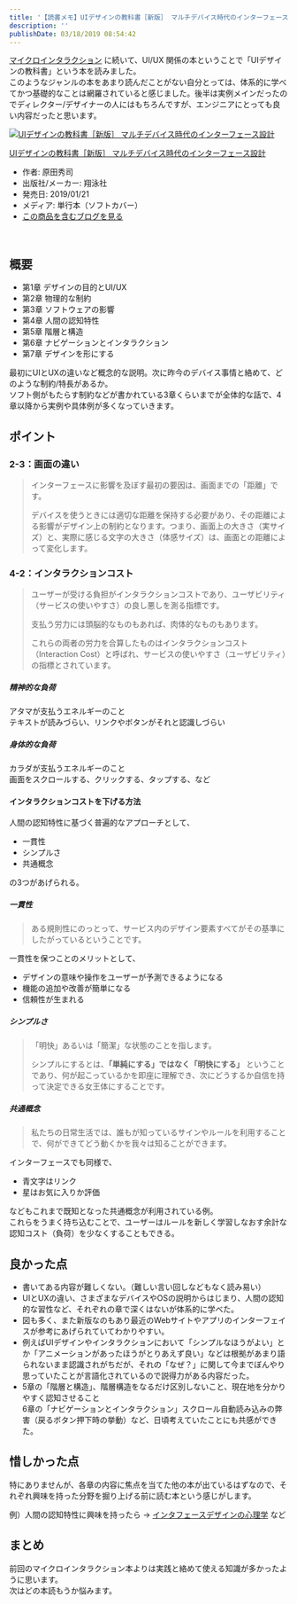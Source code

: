 ```yaml
---
title: '【読書メモ】UIデザインの教科書［新版］ マルチデバイス時代のインターフェース設計'
description: ''
publishDate: 03/18/2019 08:54:42
---
```

<p><a href="https://yuheijotaki.hatenablog.com/entry/2019/03/11/101643">マイクロインタラクション</a> に続いて、UI/UX 関係の本ということで「UIデザインの教科書」という本を読みました。<br /> このようなジャンルの本をあまり読んだことがない自分とっては、体系的に学べてかつ基礎的なことは網羅されていると感じました。後半は実例メインだったのでディレクター/デザイナーの人にはもちろんですが、エンジニアにとっても良い内容だったと思います。</p>
<div class="hatena-asin-detail"><a href="http://www.amazon.co.jp/exec/obidos/ASIN/4798155454/hatena-blog-22/"><img src="https://cdn-ak.f.st-hatena.com/images/fotolife/j/jotaki/20190726/20190726111908.jpg" class="hatena-asin-detail-image" alt="UIデザインの教科書［新版］ マルチデバイス時代のインターフェース設計" title="UIデザインの教科書［新版］ マルチデバイス時代のインターフェース設計" /></a>
<div class="hatena-asin-detail-info">
<p class="hatena-asin-detail-title"><a href="http://www.amazon.co.jp/exec/obidos/ASIN/4798155454/hatena-blog-22/">UIデザインの教科書［新版］ マルチデバイス時代のインターフェース設計</a></p>
<ul>
<li><span class="hatena-asin-detail-label">作者:</span> 原田秀司</li>
<li><span class="hatena-asin-detail-label">出版社/メーカー:</span> 翔泳社</li>
<li><span class="hatena-asin-detail-label">発売日:</span> 2019/01/21</li>
<li><span class="hatena-asin-detail-label">メディア:</span> 単行本（ソフトカバー）</li>
<li><a href="http://d.hatena.ne.jp/asin/4798155454/hatena-blog-22" target="_blank">この商品を含むブログを見る</a></li>
</ul>
</div>
<div class="hatena-asin-detail-foot"> </div>
</div>
<h2>概要</h2>
<ul>
<li>第1章 デザインの目的とUI/UX</li>
<li>第2章 物理的な制約</li>
<li>第3章 ソフトウェアの影響</li>
<li>第4章 人間の認知特性</li>
<li>第5章 階層と構造</li>
<li>第6章 ナビゲーションとインタラクション</li>
<li>第7章 デザインを形にする</li>
</ul>
<p>最初にUIとUXの違いなど概念的な説明。次に昨今のデバイス事情と絡めて、どのような制約/特長があるか。<br /> ソフト側がもたらす制約などが書かれている3章くらいまでが全体的な話で、4章以降から実例や具体例が多くなっていきます。</p>
<h2>ポイント</h2>
<h3>2-3：画面の違い</h3>
<blockquote>
<p>インターフェースに影響を及ぼす最初の要因は、画面までの「距離」です。</p>
<p>デバイスを使うときには適切な距離を保持する必要があり、その距離による影響がデザイン上の制約となります。つまり、画面上の大きさ（実サイズ）と、実際に感じる文字の大きさ（体感サイズ）は、画面との距離によって変化します。</p>
</blockquote>
<h3>4-2：インタラクションコスト</h3>
<blockquote>
<p>ユーザーが受ける負担がインタラクションコストであり、ユーザビリティ（サービスの使いやすさ）の良し悪しを測る指標です。</p>
<p>支払う労力には頭脳的なものもあれば、肉体的なものもあります。</p>
<p>これらの両者の労力を合算したものはインタラクションコスト（Interaction Cost）と呼ばれ、サービスの使いやすさ（ユーザビリティ）の指標とされています。</p>
</blockquote>
<h5>精神的な負荷</h5>
<p>アタマが支払うエネルギーのこと<br /> テキストが読みづらい、リンクやボタンがそれと認識しづらい</p>
<h5>身体的な負荷</h5>
<p>カラダが支払うエネルギーのこと<br /> 画面をスクロールする、クリックする、タップする、など</p>
<h4>インタラクションコストを下げる方法</h4>
<p>人間の認知特性に基づく普遍的なアプローチとして、</p>
<ul>
<li>一貫性</li>
<li>シンプルさ</li>
<li>共通概念</li>
</ul>
<p>の3つがあげられる。</p>
<h5>一貫性</h5>
<blockquote>
<p>ある規則性にのっとって、サービス内のデザイン要素すべてがその基準にしたがっているということです。</p>
</blockquote>
<p>一貫性を保つことのメリットとして、</p>
<ul>
<li>デザインの意味や操作をユーザーが予測できるようになる</li>
<li>機能の追加や改善が簡単になる</li>
<li>信頼性が生まれる</li>
</ul>
<h5>シンプルさ</h5>
<blockquote>
<p>「明快」あるいは「簡潔」な状態のことを指します。</p>
<p>シンプルにするとは、<strong>「単純にする」ではなく「明快にする」</strong> ということであり、何が起こっているかを即座に理解でき、次にどうするか自信を持って決定できる女王体にすることです。</p>
</blockquote>
<h5>共通概念</h5>
<blockquote>
<p>私たちの日常生活では、誰もが知っているサインやルールを利用することで、何ができてどう動くかを我々は知ることができます。</p>
</blockquote>
<p>インターフェースでも同様で、</p>
<ul>
<li>青文字はリンク</li>
<li>星はお気に入りか評価</li>
</ul>
<p>などもこれまで既知となった共通概念が利用されている例。<br /> これらをうまく持ち込むことで、ユーザーはルールを新しく学習しなおす余計な認知コスト（負荷）を少なくすることもできる。</p>
<h2>良かった点</h2>
<ul>
<li>書いてある内容が難しくない。（難しい言い回しなどもなく読み易い）</li>
<li>UIとUXの違い、さまざまなデバイスやOSの説明からはじまり、人間の認知的な習性など、それぞれの章で深くはないが体系的に学べた。</li>
<li>図も多く、また新版なのもあり最近のWebサイトやアプリのインターフェイスが参考にあげられていてわかりやすい。</li>
<li>例えばUIデザインやインタラクションにおいて「シンプルなほうがよい」とか「アニメーションがあったほうがとりあえず良い」などは根拠があまり語られないまま認識されがちだが、それの「なぜ？」に関して今までぼんやり思っていたことが言語化されているので説得力がある内容だった。</li>
<li>5章の「階層と構造」、階層構造をなるだけ区別しないこと、現在地を分かりやすく認知させること<br /> 6章の「ナビゲーションとインタラクション」スクロール自動読み込みの弊害（戻るボタン押下時の挙動）など、日頃考えていたことにも共感ができた。</li>
</ul>
<h2>惜しかった点</h2>
<p>特にありませんが、各章の内容に焦点を当てた他の本が出ているはずなので、それぞれ興味を持った分野を掘り上げる前に読む本という感じがします。</p>
<p>例）人間の認知特性に興味を持ったら → <a href="https://www.amazon.co.jp/dp/4873115574/">インタフェースデザインの心理学</a> など</p>
<h2>まとめ</h2>
<p>前回のマイクロインタラクション本よりは実践と絡めて使える知識が多かったように思います。<br /> 次はどの本読もうか悩みます。</p>
